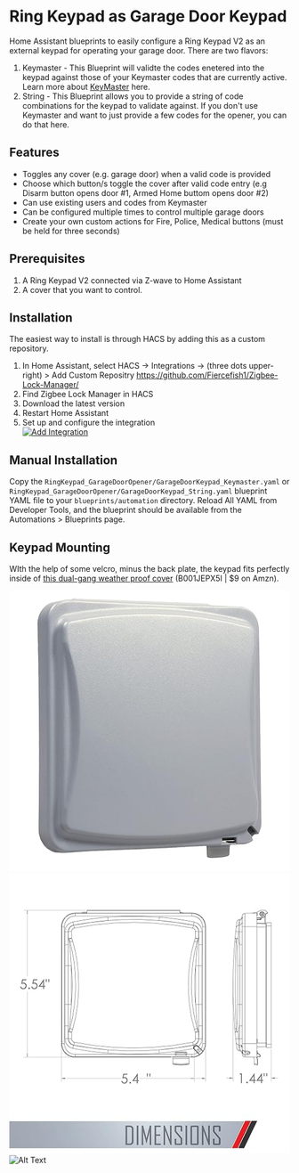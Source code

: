 # Ring Keypad as Garage Door Keypad

Home Assistant blueprints to easily configure a Ring Keypad V2 as an external keypad for operating your garage door. 
There are two flavors:
1) Keymaster - This Blueprint will validte the codes enetered into the keypad against those of your Keymaster codes that are currently active. Learn more about [KeyMaster](https://github.com/FutureTense/keymaster) here.  
2) String - This Blueprint allows you to provide a string of code combinations for the keypad to validate against. If you don't use Keymaster and want to just provide a few codes for the opener, you can do that here.

## Features
* Toggles any cover (e.g. garage door) when a valid code is provided
* Choose which button/s toggle the cover after valid code entry (e.g Disarm button opens door #1, Armed Home buttom opens door #2)
* Can use existing users and codes from Keymaster
* Can be configured multiple times to control multiple garage doors
* Create your own custom actions for Fire, Police, Medical buttons (must be held for three seconds)

## Prerequisites
1. A Ring Keypad V2 connected via Z-wave to Home Assistant
2. A cover that you want to control.

## Installation

The easiest way to install is through HACS by adding this as a custom repository.<br>

1. In Home Assistant, select HACS -> Integrations -> (three dots upper-right) > Add Custom Repositry https://github.com/Fiercefish1/Zigbee-Lock-Manager/
2. Find Zigbee Lock Manager in HACS
3. Download the latest version
4. Restart Home Assistant
5. Set up and configure the integration <br>
[![Add Integration](https://my.home-assistant.io/badges/config_flow_start.svg)](https://my.home-assistant.io/redirect/config_flow_start/?domain=zigbee_lock_manager)


## Manual Installation

Copy the `RingKeypad_GarageDoorOpener/GarageDoorKeypad_Keymaster.yaml` or `RingKeypad_GarageDoorOpener/GarageDoorKeypad_String.yaml` blueprint YAML file to your `blueprints/automation` directory. Reload All YAML from Developer Tools, and the blueprint should be available from the Automations > Blueprints page.

## Keypad Mounting
WIth the help of some velcro, minus the back plate, the keypad fits perfectly inside of [this dual-gang weather proof cover](https://www.amazon.com/gp/product/B001JEPX5I) (B001JEPX5I | $9 on Amzn). 


![Alt Text](keypad-box-2.jpg)
![Alt Text](keypad-box-1.jpg)
![Alt Text](keypad-in-box.jpg)

